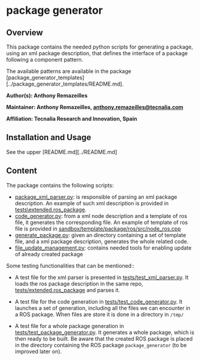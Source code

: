 # package generator

## Overview

This package contains the needed python scripts for generating a package, using an xml package description, that defines the interface of a package following a component pattern.

The available patterns are available in the package [package_generator_templates][../package_generator_templates/README.md].

**Author(s): Anthony Remazeilles**

**Maintainer: Anthony Remazeilles, anthony.remazeilles@tecnalia.com**

**Affiliation: Tecnalia Research and Innovation, Spain**

## Installation and Usage

See the upper [README.md][../README.md]

## Content

The package contains the following scripts:

* [package_xml_parser.py](package_generator/src/package_generator/package_xml_parser.py): is responsible of parsing an xml package description.
  An example of such xml description is provided in [tests\extended.ros_package](package_generator/tests/extended.ros_package).
* [code_generator.py](package_generator/src/package_generator/code_generator.py): from a xml node description and a template of ros file, it generates the corresponding file.
  An example of template of ros file is provided in [sandbox/template/package/ros/src/node_ros.cpp](package_generator/sandbox/template/package/ros/src/node_ros.cpp)
* [generate_package.py](package_generator/src/package_generator/generate_package.py): given an directory containing a set of template file, and a xml package description, generates the whole related code.
* [file_update_management.py](package_generator/src/package_generator/file_update_management.py): contains needed tools for enabling update of already created package

Some testing functionalities that can be mentioned::

* A test file for the xml parser is presented in [tests/test_xml_parser.py](package_generator/tests/test_xml_parser.py).
 It loads the ros package description in the same repo, [tests/extended.ros_package](package_generator/tests/extended.ros_package) and parses it.

* A test file for the code generation in [tests/test_code_generator.py](package_generator/tests/test_code_generator.py).
 It launches a set of generation, including all the files we can encounter in a ROS package.
 When files are store it is done in a directory in `/tmp/`

* A test file for a whole package generation in [tests/test_package_generator.py](package_generator/tests\test_package_generator.py).
 It generates a whole package, which is then ready to be built.
 Be aware that the created ROS package is placed in the directory containing the ROS package `package_generator` (to be improved later on).